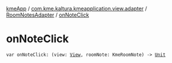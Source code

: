 [kmeApp](../../index.md) / [com.kme.kaltura.kmeapplication.view.adapter](../index.md) / [RoomNotesAdapter](index.md) / [onNoteClick](./on-note-click.md)

# onNoteClick

`var onNoteClick: (view: `[`View`](https://developer.android.com/reference/android/view/View.html)`, roomNote: KmeRoomNote) -> `[`Unit`](https://kotlinlang.org/api/latest/jvm/stdlib/kotlin/-unit/index.html)